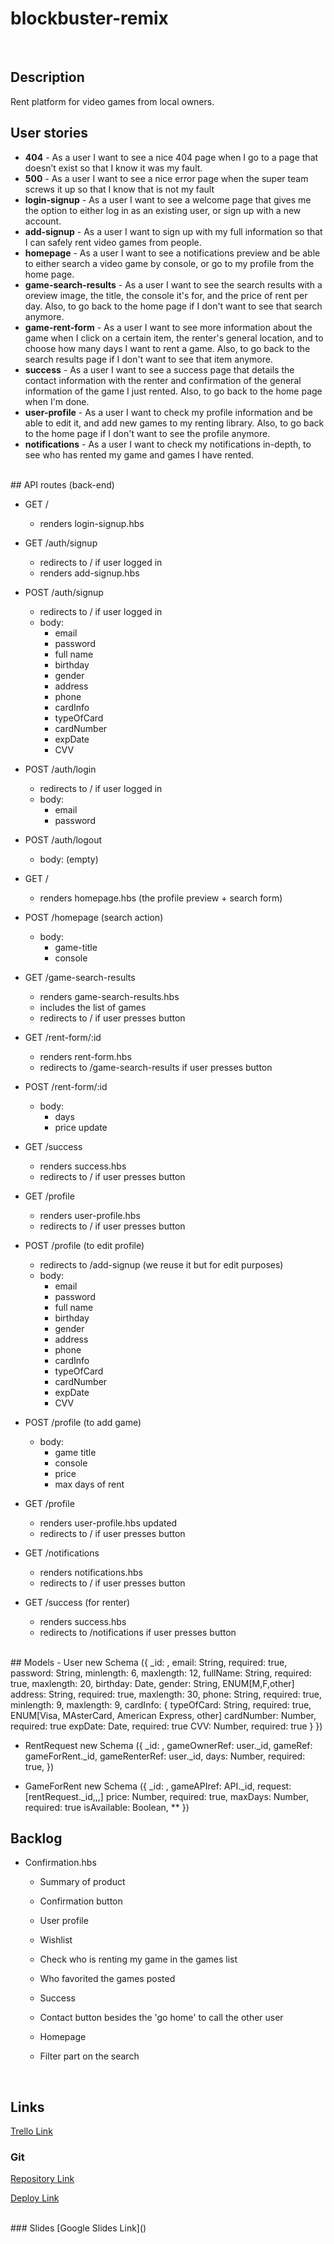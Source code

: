 # blockbuster-remix
<br>

## Description
Rent platform for video games from local owners.
<br>

## User stories
- **404** - As a user I want to see a nice 404 page when I go to a page that doesn’t exist so that I know it was my fault.
- **500** - As a user I want to see a nice error page when the super team screws it up so that I know that is not my fault
- **login-signup** - As a user I want to see a welcome page that gives me the option to either log in as an existing user, or sign up with a new account. 
- **add-signup** - As a user I want to sign up with my full information so that I can safely rent video games from people.
- **homepage** - As a user I want to see a notifications preview and be able to either search a video game by console, or go to my profile from the home page.
- **game-search-results** - As a user I want to see the search results with a oreview image, the title, the console it's for, and the price of rent per day. Also, to go back to the home page if I don't want to see that search anymore.
- **game-rent-form** - As a user I want to see more information about the game when I click on a certain item, the renter's general location, and to choose how many days I want to rent a game. Also, to go back to the search results page if I don't want to see that item anymore.
- **success** - As a user I want to see a success page that details the contact information with the renter and confirmation of the general information of the game I just rented. Also, to go back to the home page when I'm done.
- **user-profile** - As a user I want to check my profile information and be able to edit it, and add new games to my renting library. Also, to go back to the home page if I don't want to see the profile anymore.
- **notifications** - As a user I want to check my notifications in-depth, to see who has rented my game and games I have rented.
<br>
## API routes (back-end)

- GET / 
  - renders login-signup.hbs
- GET /auth/signup
  - redirects to / if user logged in
  - renders add-signup.hbs
- POST /auth/signup
  - redirects to / if user logged in
  - body:
    - email
    - password
    - full name
    - birthday
    - gender
    - address
    - phone
    - cardInfo
    - typeOfCard
    - cardNumber
    - expDate
    - CVV
- POST /auth/login
  - redirects to / if user logged in
  - body:
    - email
    - password
- POST /auth/logout
  - body: (empty)

- GET /
  - renders homepage.hbs (the profile preview + search form)
- POST /homepage (search action)
  - body: 
    - game-title
    - console
- GET /game-search-results
  - renders game-search-results.hbs
  - includes the list of games
  - redirects to / if user presses button
- GET /rent-form/:id
  - renders rent-form.hbs
  - redirects to /game-search-results if user presses button
- POST /rent-form/:id
  - body: 
     - days
     - price update
- GET /success
  - renders success.hbs
  - redirects to / if user presses button
  
- GET /profile
  - renders user-profile.hbs
  - redirects to / if user presses button
- POST /profile (to edit profile)
  - redirects to /add-signup (we reuse it but for edit purposes)
  - body:
    - email
    - password
    - full name
    - birthday
    - gender
    - address
    - phone
    - cardInfo
    - typeOfCard
    - cardNumber
    - expDate
    - CVV
- POST /profile (to add game)
  - body:
    - game title
    - console
    - price
    - max days of rent
- GET /profile
  - renders user-profile.hbs updated
  - redirects to / if user presses button
- GET /notifications
  - renders notifications.hbs
  - redirects to / if user presses button
- GET /success (for renter)
  - renders success.hbs
  - redirects to /notifications if user presses button

<br>
## Models
  - User 
    new Schema ({
     	_id: ,
     	email: String, required: true,
      password: String, minlength: 6, maxlength: 12,
     	fullName: String, required: true, maxlength: 20,
      birthday: Date,
      gender: String, ENUM[M,F,other]
      address: String, required: true, maxlength: 30,
      phone: String, required: true, minlength: 9, maxlength: 9,
      cardInfo: {
        typeOfCard: String, required: true, ENUM[Visa, MAsterCard, American Express, other]
        cardNumber: Number, required: true
        expDate: Date, required: true
        CVV: Number, required: true
      	}
		})
          
  - RentRequest 
    new Schema ({
			_id: ,
      gameOwnerRef: user._id, 
      gameRef: gameForRent._id,
      gameRenterRef: user._id,
			days: Number, required: true, 
    })
    
  - GameForRent 
		new Schema ({
			_id: ,
			gameAPIref: API._id,
			request: [rentRequest._id,,,]
			price: Number, required: true,
			maxDays: Number, required: true
			isAvailable: Boolean, **
    })
    <br>
## Backlog
  - Confirmation.hbs
    - Summary of product
    - Confirmation button
    
	- User profile
    - Wishlist
    - Check who is renting my game in the games list
    - Who favorited the games posted
    
	- Success
    - Contact button besides the 'go home' to call the other user
    
	- Homepage
    - Filter part on the search
<br>

## Links
[Trello Link](https://trello.com/b/cqprndpT/blockbuster-remix)


### Git
[Repository Link](https://github.com/valmgisbert/blockbuster-remix/)

[Deploy Link]()

<br>
### Slides
[Google Slides Link]()
